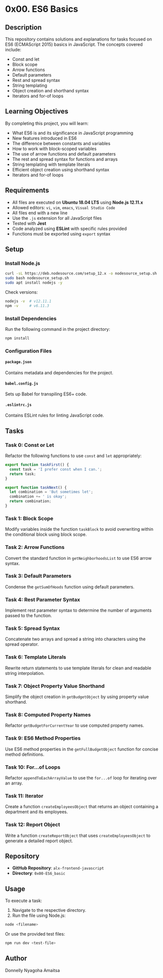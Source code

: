 # 0x00. ES6 Basics

## Description
This repository contains solutions and explanations for tasks focused on ES6 (ECMAScript 2015) basics in JavaScript. The concepts covered include:
- Const and let
- Block scope
- Arrow functions
- Default parameters
- Rest and spread syntax
- String templating
- Object creation and shorthand syntax
- Iterators and for-of loops

## Learning Objectives
By completing this project, you will learn:
- What ES6 is and its significance in JavaScript programming
- New features introduced in ES6
- The difference between constants and variables
- How to work with block-scoped variables
- The use of arrow functions and default parameters
- The rest and spread syntax for functions and arrays
- String templating with template literals
- Efficient object creation using shorthand syntax
- Iterators and for-of loops

## Requirements
- All files are executed on **Ubuntu 18.04 LTS** using **Node.js 12.11.x**
- Allowed editors: `vi`, `vim`, `emacs`, `Visual Studio Code`
- All files end with a new line
- Use the `.js` extension for all JavaScript files
- Tested with **Jest**
- Code analyzed using **ESLint** with specific rules provided
- Functions must be exported using `export` syntax

## Setup
### Install Node.js
```bash
curl -sL https://deb.nodesource.com/setup_12.x -o nodesource_setup.sh
sudo bash nodesource_setup.sh
sudo apt install nodejs -y
```
Check versions:
```bash
nodejs -v  # v12.11.1
npm -v     # v6.11.3
```

### Install Dependencies
Run the following command in the project directory:
```bash
npm install
```

### Configuration Files
#### `package.json`
Contains metadata and dependencies for the project.
#### `babel.config.js`
Sets up Babel for transpiling ES6+ code.
#### `.eslintrc.js`
Contains ESLint rules for linting JavaScript code.

## Tasks
### Task 0: Const or Let
Refactor the following functions to use `const` and `let` appropriately:
```javascript
export function taskFirst() {
  const task = 'I prefer const when I can.';
  return task;
}

export function taskNext() {
  let combination = 'But sometimes let';
  combination += ' is okay';
  return combination;
}
```
### Task 1: Block Scope
Modify variables inside the function `taskBlock` to avoid overwriting within the conditional block using block scope.

### Task 2: Arrow Functions
Convert the standard function in `getNeighborhoodsList` to use ES6 arrow syntax.

### Task 3: Default Parameters
Condense the `getSumOfHoods` function using default parameters.

### Task 4: Rest Parameter Syntax
Implement rest parameter syntax to determine the number of arguments passed to the function.

### Task 5: Spread Syntax
Concatenate two arrays and spread a string into characters using the spread operator.

### Task 6: Template Literals
Rewrite return statements to use template literals for clean and readable string interpolation.

### Task 7: Object Property Value Shorthand
Simplify the object creation in `getBudgetObject` by using property value shorthand.

### Task 8: Computed Property Names
Refactor `getBudgetForCurrentYear` to use computed property names.

### Task 9: ES6 Method Properties
Use ES6 method properties in the `getFullBudgetObject` function for concise method definitions.

### Task 10: For...of Loops
Refactor `appendToEachArrayValue` to use the `for...of` loop for iterating over an array.

### Task 11: Iterator
Create a function `createEmployeesObject` that returns an object containing a department and its employees.

### Task 12: Report Object
Write a function `createReportObject` that uses `createEmployeesObject` to generate a detailed report object.

## Repository
- **GitHub Repository**: `alx-frontend-javascript`
- **Directory**: `0x00-ES6_basic`

## Usage
To execute a task:
1. Navigate to the respective directory.
2. Run the file using Node.js:
```bash
node <filename>
```
Or use the provided test files:
```bash
npm run dev <test-file>
```

## Author
Donnelly Nyagoha Amaitsa
